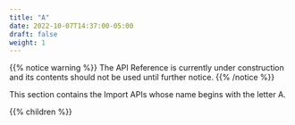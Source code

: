 ```yaml
---
title: "A"
date: 2022-10-07T14:37:00-05:00
draft: false
weight: 1
---
```


<!-- begin comment block (when active)-------------------- -->
{{% notice warning %}}
The API Reference is currently under construction and its contents should not be used until further notice.
{{% /notice %}}
<!-- end comment block (when active)-------------------- -->

This section contains the Import APIs whose name begins with the letter A.

{{% children %}}
